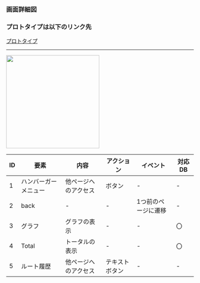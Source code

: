 ### 画面詳細図
### プロトタイプは以下のリンク先
[プロトタイプ](https://www.figma.com/file/YLXi0XXJfyq6239uKAU8LF/cyclinger?node-id=0%3A1)
*****
<img src="./image/.png" width="250">

|ID|要素|内容|アクション|イベント|対応DB|
|--|----|----|---------|--------|------|
|1|ハンバーガーメニュー|他ページへのアクセス|ボタン|-|-|
|2|back|-|-|1つ前のページに遷移|-|
|3|グラフ|グラフの表示|-|-|〇|
|4|Total|トータルの表示|-|-|〇|
|5|ルート履歴|他ページへのアクセス|テキストボタン|-|-|

